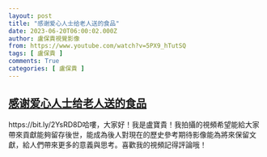 ```yaml
---
layout: post
title: "感谢爱心人士给老人送的食品"
date: 2023-06-20T06:00:02.000Z
author: 盧保貴視覺影像
from: https://www.youtube.com/watch?v=5PX9_hTutSQ
tags: [ 盧保貴 ]
comments: True
categories: [ 盧保貴 ]
---
```

<!--1687240802000-->
[感谢爱心人士给老人送的食品](https://www.youtube.com/watch?v=5PX9_hTutSQ)
------

<div>
https://bit.ly/2YsRD8D哈嘍，大家好！我是盧寶貴！我拍攝的視頻希望能給大家帶來貢獻能夠留存後世，能成為後人對現在的歷史參考期待影像能為將來保留文獻，給人們帶來更多的意義與思考。喜歡我的視頻記得評論哦！
</div>
